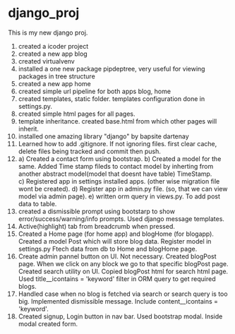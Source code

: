 # django_proj
This is my new django proj.

1) created a icoder project 
2) created a new app blog 
3) created virtualvenv
4) installed a one new package pipdeptree, very useful for viewing packages in tree structure
5) created a new app home 
6) created simple url pipeline for both apps blog, home 
7) created templates, static folder. templates configuration done in settings.py. 
8) created simple html pages for all pages.
9) template inheritance. created base.html from which other pages will inherit. 
10) installed one amazing library "django" by bapsite dartenay 
11) Learned how to add .gitignore. If not ignoring files. first clear cache, delete files being tracked and commit then push. 
12) a) Created a contact form using bootstrap. 
    b) Created a model for the same. Added Time stamp fileds to contact model by inherting from another abstract model(model that doesnt have table) TimeStamp.  
    c) Registered app in settings installed apps. (other wise migration file wont be created).
    d) Register app in admin.py file. (so, that we can view model via admin page).
    e) written orm query in views.py. To add post data to table. 
13) created a dismissible prompt using bootstarp to show error/success/warning/info prompts.
    Used django message templates. 
14) Active(highlight) tab from breadcrumb when pressed.
15) Created a Home page (for home app) and blogHome (for blogapp). 
    Created a model Post which will store blog data. Register model in settings.py 
    Ftech data from db to Home and blogHome page.
16) Create admin pannel button on UI. Not necessary. 
    Created blogPost page. When we click on any block we go to that specific blogPost page. 
    Created search utility on UI. Copied blogPost html for search html page. 
    Used title__icontains = 'keyword' filter in ORM query to get required blogs.
17) Handled case when no blog is fetched via search or search query is too big. Implemented dismissible message. Include content__icontains = 'keyword'.  
18) Created signup, Login button in nav bar. Used bootstrap modal. Inside modal created form. 
    
